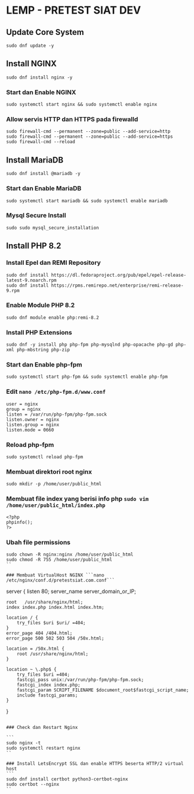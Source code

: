 # LEMP - PRETEST SIAT DEV

## Update Core System

```
sudo dnf update -y
```

## Install NGINX

```
sudo dnf install nginx -y
```

### Start dan Enable NGINX

```
sudo systemctl start nginx && sudo systemctl enable nginx
```

### Allow servis HTTP dan HTTPS pada firewalld

```
sudo firewall-cmd --permanent --zone=public --add-service=http
sudo firewall-cmd --permanent --zone=public --add-service=https
sudo firewall-cmd --reload
```

## Install MariaDB

```
sudo dnf install @mariadb -y
```

### Start dan Enable MariaDB

```
sudo systemctl start mariadb && sudo systemctl enable mariadb
```

### Mysql Secure Install

```
sudo sudo mysql_secure_installation
```

## Install PHP 8.2

### Install Epel dan REMI Repository

```
sudo dnf install https://dl.fedoraproject.org/pub/epel/epel-release-latest-9.noarch.rpm
sudo dnf install https://rpms.remirepo.net/enterprise/remi-release-9.rpm
```

### Enable Module PHP 8.2

```
sudo dnf module enable php:remi-8.2
```

### Install PHP Extensions

```
sudo dnf -y install php php-fpm php-mysqlnd php-opacache php-gd php-xml php-mbstring php-zip
```

### Start dan Enable php-fpm

```
sudo systemctl start php-fpm && sudo systemctl enable php-fpm
```

### Edit ```nano /etc/php-fpm.d/www.conf```

```
user = nginx
group = nginx
listen = /var/run/php-fpm/php-fpm.sock
listen.owner = nginx
listen.group = nginx
listen.mode = 0660
```

### Reload php-fpm

```
sudo systemctl reload php-fpm 
```

### Membuat direktori root nginx

```
sudo mkdir -p /home/user/public_html
```


### Membuat file index yang berisi info php ```sudo vim /home/user/public_html/index.php```

```
<?php
phpinfo();
?>
```

### Ubah file permissions

```
sudo chown -R nginx:nginx /home/user/public_html
sudo chmod -R 755 /home/user/public_html
``

### Membuat VirtualHost NGINX ```nano /etc/nginx/conf.d/pretestsiat.com.conf```

```
server {
    listen       80;
    server_name  server_domain_or_IP;

    root   /usr/share/nginx/html;
    index index.php index.html index.htm;

    location / {
        try_files $uri $uri/ =404;
    }
    error_page 404 /404.html;
    error_page 500 502 503 504 /50x.html;

    location = /50x.html {
        root /usr/share/nginx/html;
    }

    location ~ \.php$ {
        try_files $uri =404;
        fastcgi_pass unix:/var/run/php-fpm/php-fpm.sock;
        fastcgi_index index.php;
        fastcgi_param SCRIPT_FILENAME $document_root$fastcgi_script_name;
        include fastcgi_params;
    }
}
````

### Check dan Restart Nginx

```
sudo nginx -t
sudo systemctl restart nginx
``

### Install LetsEncrypt SSL dan enable HTTPS beserta HTTP/2 virtual host
``` 
sudo dnf install certbot python3-certbot-nginx
sudo certbot --nginx
``
